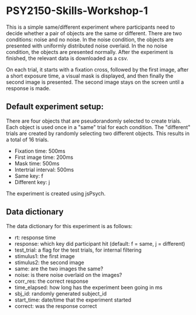 # PSY2150-Skills-Workshop-1
This is a simple same/different experiment where participants need to decide 
whether a pair of objects are the same or different. There are two conditions:
noise and no noise. In the noise condition, the objects are presented with 
uniformly distributed noise overlaid. In the no noise condition, the objects
are presented normally. After the experiment is finished, the relevant data is
downloaded as a csv.

On each trial, it starts with a fixation cross, followed by the first image,
after a short exposure time, a visual mask is displayed, and then finally the
second image is presented. The second image stays on the screen until a 
response is made.

## Default experiment setup:
There are four objects that are pseudorandomly selected to create trials. Each
object is used once in a "same" trial for each condition. The "different" 
trials are created by randomly selecting two different objects. This results in 
a total of 16 trials. 

* Fixation time: 500ms
* First image time: 200ms
* Mask time: 500ms
* Intertrial interval: 500ms
* Same key: f
* Different key: j

The experiment is created using jsPsych.

## Data dictionary
The data dictionary for this experiment is as follows:
* rt: response time
* response: which key did participant hit (default: f = same, j = different)
* test_trial: a flag for the test trials, for internal filtering
* stimulus1: the first image
* stimulus2: the second image
* same: are the two images the same?
* noise: is there noise overlaid on the images?
* corr_res: the correct response
* time_elapsed: how long has the experiment been going in ms
* sbj_id: randomly generated subject_id
* start_time: date/time that the experiment started
* correct: was the response correct